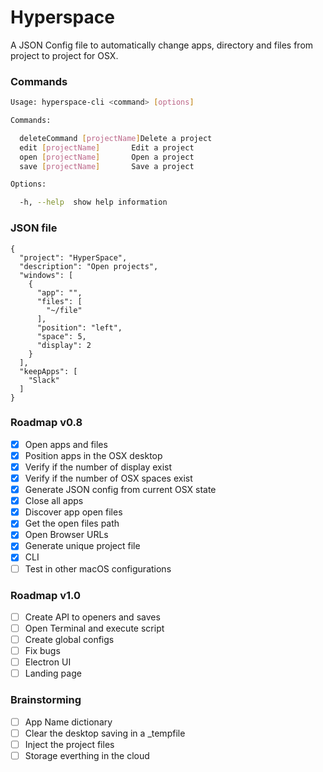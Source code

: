 # Hyperspace

A JSON Config file to automatically change apps, directory and files from project to project for OSX.

### Commands

```sh
Usage: hyperspace-cli <command> [options]

Commands:

  deleteCommand [projectName]Delete a project
  edit [projectName]       Edit a project
  open [projectName]       Open a project
  save [projectName]       Save a project

Options:

  -h, --help  show help information
```

### JSON file


```
{
  "project": "HyperSpace",
  "description": "Open projects",
  "windows": [
    {
      "app": "",
      "files": [
        "~/file"
      ],
      "position": "left",
      "space": 5,
      "display": 2
    }
  ],
  "keepApps": [
    "Slack"
  ]
}
```

### Roadmap v0.8

- [x] Open apps and files
- [x] Position apps in the OSX desktop
- [x] Verify if the number of display exist
- [x] Verify if the number of OSX spaces exist
- [x] Generate JSON config from current OSX state
- [x] Close all apps
- [x] Discover app open files
- [x] Get the open files path
- [x] Open Browser URLs
- [x] Generate unique project file
- [x] CLI
- [ ] Test in other macOS configurations

### Roadmap v1.0

- [ ] Create API to openers and saves
- [ ] Open Terminal and execute script
- [ ] Create global configs
- [ ] Fix bugs
- [ ] Electron UI
- [ ] Landing page

### Brainstorming

- [ ] App Name dictionary
- [ ] Clear the desktop saving in a _tempfile
- [ ] Inject the project files
- [ ] Storage everthing in the cloud
